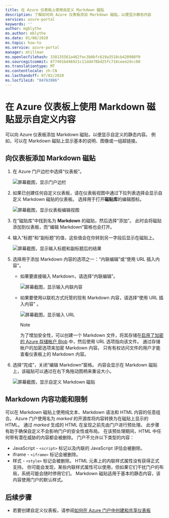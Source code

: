 ```yaml
---
title: 在 Azure 仪表板上使用自定义 Markdown 磁贴
description: 了解如何向 Azure 仪表板添加 Markdown 磁贴，以便显示静态内容
services: azure-portal
keywords: ''
author: mgblythe
ms.author: mblythe
ms.date: 01/08/2020
ms.topic: how-to
ms.service: azure-portal
manager: mtillman
ms.openlocfilehash: 338135561a462fec3b0bfc619a3518cb420908f0
ms.sourcegitcommit: 877491bd46921c11dd478bd25fc718ceee2dcc08
ms.translationtype: MT
ms.contentlocale: zh-CN
ms.lasthandoff: 07/02/2020
ms.locfileid: "84763986"
---
```

# <a name="use-a-markdown-tile-on-azure-dashboards-to-show-custom-content"></a>在 Azure 仪表板上使用 Markdown 磁贴显示自定义内容

可以向 Azure 仪表板添加 Markdown 磁贴，以便显示自定义的静态内容。 例如，可以在 Markdown 磁贴上显示基本的说明、图像或一组超链接。

## <a name="add-a-markdown-tile-to-your-dashboard"></a>向仪表板添加 Markdown 磁贴

1. 在 Azure 门户边栏中选择“仪表板”。 

   ![屏幕截图，显示门户边栏](./media/azure-portal-markdown-tile/azure-portal-nav.png)

1. 如果已创建任何自定义仪表板，请在仪表板视图中通过下拉列表选择会显示自定义 Markdown 磁贴的仪表板。 选择用于打开**磁贴库**的编辑图标。

   ![屏幕截图，显示仪表板编辑视图](./media/azure-portal-markdown-tile/azure-portal-dashboard-edit.png)

1. 在“磁贴库”中找到名为 **Markdown** 的磁贴，然后选择“添加”。   此时会将磁贴添加到仪表板，而“编辑 Markdown”窗格也会打开。 

1. 输入“标题”和“副标题”的值，这些值会在你转到另一字段后显示在磁贴上。  

   ![屏幕截图，显示输入标题和副标题后的结果](./media/azure-portal-markdown-tile/azure-portal-dashboard-enter-title.png)

1. 选择用于添加 Markdown 内容的选项之一：“内联编辑”或“使用 URL 插入内容”。  

   - 如果要直接输入 Markdown，请选择“内联编辑”。 

      ![屏幕截图，显示输入内联内容](./media/azure-portal-markdown-tile/azure-portal-dashboard-markdown-inline-content.png)

   - 如果要使用以联机方式托管的现有 Markdown 内容，请选择“使用 URL 插入内容”  。

      ![屏幕截图，显示输入 URL](./media/azure-portal-markdown-tile/azure-portal-dashboard-markdown-url.png)

      > [!NOTE]
      > 为了增加安全性，可以创建一个 Markdown 文件，将其存储在[启用了加密的 Azure 存储帐户 Blob](../storage/common/storage-service-encryption.md) 中，然后使用 URL 选项指向该文件。 通过存储帐户的加密选项来加密 Markdown 内容。 只有有权访问文件的用户才能查看仪表板上的 Markdown 内容。

1. 选择“完成”，关闭“编辑 Markdown”窗格。   内容会显示在 Markdown 磁贴上，该磁贴可以通过在右下角拖动图柄来重设大小。

   ![屏幕截图，显示自定义 Markdown 磁贴](./media/azure-portal-markdown-tile/azure-portal-custom-markdown-tile.png)

## <a name="markdown-content-capabilities-and-limitations"></a>Markdown 内容功能和限制

可以在 Markdown 磁贴上使用纯文本、Markdown 语法和 HTML 内容的任意组合。 Azure 门户使用名为 _marked_ 的开源库将内容转换为在磁贴上显示的 HTML。 通过 _marked_ 生成的 HTML 在呈现之前先由门户进行预处理。 此步骤有助于确保自定义不会影响门户的安全性或布局。 在该预处理期间，HTML 中任何带有潜在威胁的内容都会被删除。 门户不允许以下类型的内容：

* JavaScript - `<script>` 标记以及内联的 JavaScript 评估会被删除。
* iframe - `<iframe>` 标记会被删除。
* 样式 - `<style>` 标记会被删除。 HTML 元素上的内联样式属性没有获得正式支持。 你可能会发现，某些内联样式属性可以使用，但如果它们干扰门户的布局，系统可能会随时停用它们。 Markdown 磁贴适用于基本的静态内容，该内容使用门户的默认样式。

## <a name="next-steps"></a>后续步骤

* 若要创建自定义仪表板，请参阅[如何在 Azure 门户中创建和共享仪表板](../azure-portal/azure-portal-dashboards.md)
